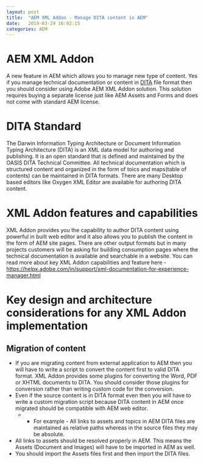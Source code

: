 ```yaml
---
layout: post
title:  "AEM XML Addon - Manage DITA content in AEM"
date:   2019-03-29 16:02:15
categories: AEM
---
```

# AEM XML Addon

A new feature in AEM which allows you to manage new type of content. Yes if you manage technical documentation or content in [DITA](https://www.oasis-open.org/committees/tc_home.php?wg_abbrev=dita) file format then
you should consider using Adobe AEM XML Addon solution. This solution requires buying a separate license just like AEM Assets and Forms and does not come with standard AEM license.


# DITA Standard

The Darwin Information Typing Architecture or Document Information Typing Architecture (DITA) is an XML data model for authoring and publishing. It is an open standard that is defined and maintained by the OASIS DITA Technical Committee.
All technical documentation which is structured content and organized in the form of toics and maps(table of contents) can be maintained in DITA formats. There are many Desktop based editors like Oxygen XML Editor are available for authoring
DITA content.

# XML Addon features and capabilities
XML Addon provides you the capability to author DITA content using powerful in built web editor and it also allows you to publish the content in the form of AEM site pages. There are other output formats but in many projects customers will be
asking for building consumption pages where the technical documentation is available and searchable in a website.
You can read more about key XML Addon capabilities and feature here - https://helpx.adobe.com/in/support/xml-documentation-for-experience-manager.html

# Key design and architecture considerations for any XML Addon implementation

## Migration of content
* If you are migrating content from external application to AEM then you will have to write a script to convert the content first to valid DITA format. XML Addon provides some plugins for converting the Word, PDF or XHTML documents to DITA.
  You should consider those plugins for conversion rather than writing custom code for the conversion.
* Even if the source content is in DITA format even then you will have to write a custom migration script because DITA content in AEM once migrated should be compatible with AEM web editor.
    * * For example - All links to assets and topics in AEM DITA files are maintained as relative paths whereas in the source files they may be absolute.
* All links to assets should be resolved properly in AEM. This means the Assets (Document and Images) will have to be imported in AEM as well.
* You should import the Assets files first and then import the DITA files.



